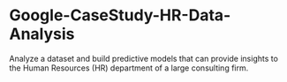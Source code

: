 # Google-CaseStudy-HR-Data-Analysis
Analyze a dataset and build predictive models that can provide insights to the Human Resources (HR) department of a large consulting firm.
